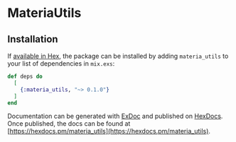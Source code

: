 # MateriaUtils

## Installation

If [available in Hex](https://hex.pm/docs/publish), the package can be installed
by adding `materia_utils` to your list of dependencies in `mix.exs`:

```elixir
def deps do
  [
    {:materia_utils, "~> 0.1.0"}
  ]
end
```

Documentation can be generated with [ExDoc](https://github.com/elixir-lang/ex_doc)
and published on [HexDocs](https://hexdocs.pm). Once published, the docs can
be found at [https://hexdocs.pm/materia_utils](https://hexdocs.pm/materia_utils).

